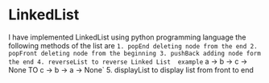 # LinkedList

I have implemented LinkedList using python programming language
the following methods of the list are `
    1. popEnd deleting node from the end
    2. popFront deleting node from the beginning
    3. pushBack adding node form the end
    4. reverseList to reverse Linked List 
        example ` a -> b -> c -> None  TO  c -> b -> a -> None`
    5. displayList to display list from front to end
